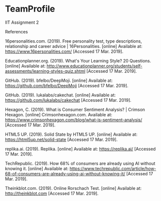 # TeamProfile
IIT Assignment 2

References

16personalities.com. (2019). Free personality test, type descriptions, relationship and career advice | 16Personalities. [online] Available at: https://www.16personalities.com/ [Accessed 17 Mar. 2019].

Educationplanner.org. (2019). What's Your Learning Style? 20 Questions. [online] Available at: http://www.educationplanner.org/students/self-assessments/learning-styles-quiz.shtml [Accessed 17 Mar. 2019].

GitHub. (2019). bfelbo/DeepMoji. [online] Available at: https://github.com/bfelbo/DeepMoji [Accessed 17 Mar. 2019].

GitHub. (2019). lukalabs/cakechat. [online] Available at: https://github.com/lukalabs/cakechat [Accessed 17 Mar. 2019].

Hexagon, C. (2019). What is Consumer Sentiment Analysis? | Crimson Hexagon. [online] Crimsonhexagon.com. Available at: https://www.crimsonhexagon.com/blog/what-is-sentiment-analysis/ [Accessed 17 Mar. 2019].

HTML5 UP. (2019). Solid State by HTML5 UP. [online] Available at: https://html5up.net/solid-state [Accessed 17 Mar. 2019].

replika.ai. (2019). Replika. [online] Available at: https://replika.ai/ [Accessed 17 Mar. 2019].

TechRepublic. (2019). How 68% of consumers are already using AI without knowing it. [online] Available at: https://www.techrepublic.com/article/how-68-of-consumers-are-already-using-ai-without-knowing-it/ [Accessed 17 Mar. 2019].

Theinkblot.com. (2019). Online Rorschach Test. [online] Available at: http://theinkblot.com [Accessed 17 Mar. 2019].





